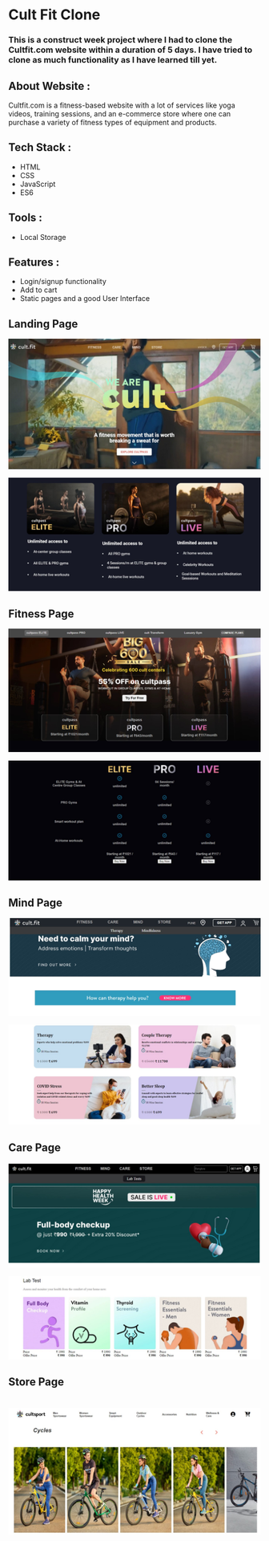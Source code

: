 # Cult Fit Clone

### This is a construct week project where I had to clone the Cultfit.com website within a duration of 5 days. I have tried to clone as much functionality as I have learned till yet.

## About Website :

Cultfit.com is a fitness-based website with a lot of services like yoga videos, training sessions, and an e-commerce store where one can purchase a variety of fitness types of equipment and products.

## Tech Stack :

- HTML
- CSS
- JavaScript
- ES6

## Tools :

- Local Storage

## Features :

- Login/signup functionality
- Add to cart
- Static pages and a good User Interface

## Landing Page

![Landing Image 1](cf-images/landing1.jpg)

![Landing Image 2](Images/landing2.jpg)

## Fitness Page

![Fitness](Images/fitness.jpg)

![Fitness 2](Images/fitness2.jpg)

## Mind Page

![Mind Page 1](Images/mind1.jpg)

![Mind Page 2](Images/mind2.jpg)

## Care Page

![Care Page 1](Images/care1.jpg)

![Care Page 2](Images/care2.jpg)

## Store Page

# ![Store Page](Images/store.jpg)
